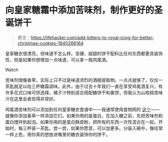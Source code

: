 # 向皇家糖霜中添加苦味剂，制作更好的圣诞饼干

> 原文：<https://lifehacker.com/add-bitters-to-royal-icing-for-better-christmas-cookies-1840266164>

皇家糖衣很漂亮，但味道不怎么样。坚硬、超甜的饼干配料比任何东西都更具装饰性，但是如果你想增加一点味道，可以拿一瓶鸡尾酒。

Watch

苦味剂很像香草，实际上只不过是味道浓烈的酒精提取物。一点点就够了，仅仅一茶匙就足以给三杯糖霜调味。此外，由于过去十年我们一直在享受鸡尾酒复兴，有许多花式口味可供选择。橘子汁特别适合搭配糖饼干和姜饼，但我认为山核桃苦味汁在这里会表现得非常好。

鸡尾酒苦味剂可以添加到任何皇家糖衣食谱中——我通常使用食物网的 [这个](https://www.foodnetwork.com/recipes/alton-brown/royal-icing-recipe-1941917)——就像你添加香草一样添加它们。如果你用的是蛋白，在加入糖之前，先把苦味剂和蛋白搅拌到起泡。如果你用的是蛋白酥皮粉，把所有的东西一次性混合在一起。开始时，每三杯装一茶匙，尝一尝，如果你愿意，可以加更多。分装入碗中，像往常一样上色，用你真的想放进嘴里的糖衣装饰你的饼干。